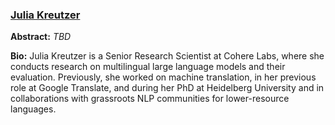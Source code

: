 ### [Julia Kreutzer](https://juliakreutzer.github.io/)

**Abstract:** _TBD_

**Bio:** Julia Kreutzer is a Senior Research Scientist at Cohere Labs, where she conducts research on multilingual large language models and their evaluation. Previously, she worked on machine translation, in her previous role at Google Translate, and during her PhD at Heidelberg University and in collaborations with grassroots NLP communities for lower-resource languages.